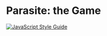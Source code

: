 # Parasite: the Game
[![JavaScript Style Guide](https://cdn.rawgit.com/standard/standard/master/badge.svg)](https://github.com/standard/standard)
